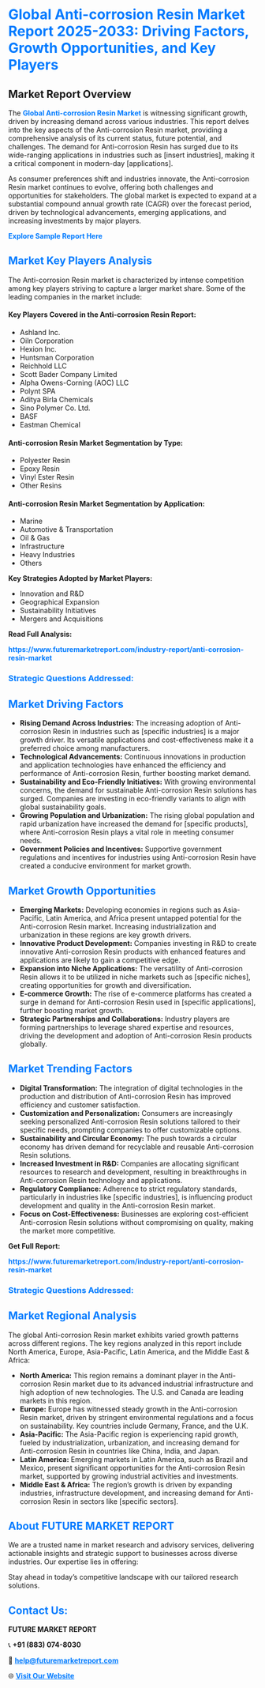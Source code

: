 <h1 style="color: #007BFF;">Global Anti-corrosion Resin Market Report 2025-2033: Driving Factors, Growth Opportunities, and Key Players</h1>

<section id="overview">
<h2>Market Report Overview</h2>
<p>The <a href="https://www.futuremarketreport.com/industry-report/anti-corrosion-resin-market" style="color: #007BFF; text-decoration: none;"><strong>Global Anti-corrosion Resin Market</strong></a> is witnessing significant growth, driven by increasing demand across various industries. This report delves into the key aspects of the Anti-corrosion Resin market, providing a comprehensive analysis of its current status, future potential, and challenges. The demand for Anti-corrosion Resin has surged due to its wide-ranging applications in industries such as [insert industries], making it a critical component in modern-day [applications].</p>
<p>As consumer preferences shift and industries innovate, the Anti-corrosion Resin market continues to evolve, offering both challenges and opportunities for stakeholders. The global market is expected to expand at a substantial compound annual growth rate (CAGR) over the forecast period, driven by technological advancements, emerging applications, and increasing investments by major players.</p>
</section>

<section id="overview">
<p><a href="https://www.futuremarketreport.com/request-sample/reportId=96559" style="color: #007BFF; text-decoration: none;"><strong>Explore Sample Report Here</strong></a></p>
</section>

<section id="key-players">
<h2 style="color: #007BFF;">Market Key Players Analysis</h2>
<p>The Anti-corrosion Resin market is characterized by intense competition among key players striving to capture a larger market share. Some of the leading companies in the market include:</p>
<h4>Key Players Covered in the Anti-corrosion Resin Report:</h4>
<ul><li>Ashland Inc.</li><li>Oiln Corporation</li><li>Hexion Inc.</li><li>Huntsman Corporation</li><li>Reichhold LLC</li><li>Scott Bader Company Limited</li><li>Alpha Owens-Corning (AOC) LLC</li><li>Polynt SPA</li><li>Aditya Birla Chemicals</li><li>Sino Polymer Co. Ltd.</li><li>BASF</li><li>Eastman Chemical</li></ul>
<h4>Anti-corrosion Resin Market Segmentation by Type:</h4>
<ul><li>Polyester Resin</li><li>Epoxy Resin</li><li>Vinyl Ester Resin</li><li>Other Resins</li></ul>

<h4>Anti-corrosion Resin Market Segmentation by Application:</h4>
<ul><li>Marine</li><li>Automotive &amp; Transportation</li><li>Oil &amp; Gas</li><li>Infrastructure</li><li>Heavy Industries</li><li>Others</li></ul>
<p><strong>Key Strategies Adopted by Market Players:</strong></p>
<ul>
<li>Innovation and R&D</li>
<li>Geographical Expansion</li>
<li>Sustainability Initiatives</li>
<li>Mergers and Acquisitions</li>
</ul>
</section>

<section>
<p><strong>Read Full Analysis: </strong></p><a href="https://www.futuremarketreport.com/industry-report/anti-corrosion-resin-market" style="color: #007BFF; text-decoration: none;"><strong>https://www.futuremarketreport.com/industry-report/anti-corrosion-resin-market</strong></a>
<h3 style="color: #007BFF;">Strategic Questions Addressed:</h3>
</section>

<section id="driving-factors">
<h2 style="color: #007BFF;">Market Driving Factors</h2>
<ul>
<li><strong>Rising Demand Across Industries:</strong> The increasing adoption of Anti-corrosion Resin in industries such as [specific industries] is a major growth driver. Its versatile applications and cost-effectiveness make it a preferred choice among manufacturers.</li>
<li><strong>Technological Advancements:</strong> Continuous innovations in production and application technologies have enhanced the efficiency and performance of Anti-corrosion Resin, further boosting market demand.</li>
<li><strong>Sustainability and Eco-Friendly Initiatives:</strong> With growing environmental concerns, the demand for sustainable Anti-corrosion Resin solutions has surged. Companies are investing in eco-friendly variants to align with global sustainability goals.</li>
<li><strong>Growing Population and Urbanization:</strong> The rising global population and rapid urbanization have increased the demand for [specific products], where Anti-corrosion Resin plays a vital role in meeting consumer needs.</li>
<li><strong>Government Policies and Incentives:</strong> Supportive government regulations and incentives for industries using Anti-corrosion Resin have created a conducive environment for market growth.</li>
</ul>
</section>

<section id="growth-opportunities">
<h2 style="color: #007BFF;">Market Growth Opportunities</h2>
<ul>
<li><strong>Emerging Markets:</strong> Developing economies in regions such as Asia-Pacific, Latin America, and Africa present untapped potential for the Anti-corrosion Resin market. Increasing industrialization and urbanization in these regions are key growth drivers.</li>
<li><strong>Innovative Product Development:</strong> Companies investing in R&D to create innovative Anti-corrosion Resin products with enhanced features and applications are likely to gain a competitive edge.</li>
<li><strong>Expansion into Niche Applications:</strong> The versatility of Anti-corrosion Resin allows it to be utilized in niche markets such as [specific niches], creating opportunities for growth and diversification.</li>
<li><strong>E-commerce Growth:</strong> The rise of e-commerce platforms has created a surge in demand for Anti-corrosion Resin used in [specific applications], further boosting market growth.</li>
<li><strong>Strategic Partnerships and Collaborations:</strong> Industry players are forming partnerships to leverage shared expertise and resources, driving the development and adoption of Anti-corrosion Resin products globally.</li>
</ul>
</section>

<section id="trending-factors">
<h2 style="color: #007BFF;">Market Trending Factors</h2>
<ul>
<li><strong>Digital Transformation:</strong> The integration of digital technologies in the production and distribution of Anti-corrosion Resin has improved efficiency and customer satisfaction.</li>
<li><strong>Customization and Personalization:</strong> Consumers are increasingly seeking personalized Anti-corrosion Resin solutions tailored to their specific needs, prompting companies to offer customizable options.</li>
<li><strong>Sustainability and Circular Economy:</strong> The push towards a circular economy has driven demand for recyclable and reusable Anti-corrosion Resin solutions.</li>
<li><strong>Increased Investment in R&D:</strong> Companies are allocating significant resources to research and development, resulting in breakthroughs in Anti-corrosion Resin technology and applications.</li>
<li><strong>Regulatory Compliance:</strong> Adherence to strict regulatory standards, particularly in industries like [specific industries], is influencing product development and quality in the Anti-corrosion Resin market.</li>
<li><strong>Focus on Cost-Effectiveness:</strong> Businesses are exploring cost-efficient Anti-corrosion Resin solutions without compromising on quality, making the market more competitive.</li>
</ul>
</section>

<section>
<p><strong>Get Full Report: </strong></p><a href="https://www.futuremarketreport.com/industry-report/anti-corrosion-resin-market" style="color: #007BFF; text-decoration: none;"><strong>https://www.futuremarketreport.com/industry-report/anti-corrosion-resin-market</strong></a>
<h3 style="color: #007BFF;">Strategic Questions Addressed:</h3>
</section>


<section id="regional-analysis">
<h2 style="color: #007BFF;">Market Regional Analysis</h2>
<p>The global Anti-corrosion Resin market exhibits varied growth patterns across different regions. The key regions analyzed in this report include North America, Europe, Asia-Pacific, Latin America, and the Middle East & Africa:</p>
<ul>
<li><strong>North America:</strong> This region remains a dominant player in the Anti-corrosion Resin market due to its advanced industrial infrastructure and high adoption of new technologies. The U.S. and Canada are leading markets in this region.</li>
<li><strong>Europe:</strong> Europe has witnessed steady growth in the Anti-corrosion Resin market, driven by stringent environmental regulations and a focus on sustainability. Key countries include Germany, France, and the U.K.</li>
<li><strong>Asia-Pacific:</strong> The Asia-Pacific region is experiencing rapid growth, fueled by industrialization, urbanization, and increasing demand for Anti-corrosion Resin in countries like China, India, and Japan.</li>
<li><strong>Latin America:</strong> Emerging markets in Latin America, such as Brazil and Mexico, present significant opportunities for the Anti-corrosion Resin market, supported by growing industrial activities and investments.</li>
<li><strong>Middle East & Africa:</strong> The region’s growth is driven by expanding industries, infrastructure development, and increasing demand for Anti-corrosion Resin in sectors like [specific sectors].</li>
</ul>
</section>

<footer>
<h2 style="color: #007BFF;">About FUTURE MARKET REPORT</h2>
<p>We are a trusted name in market research and advisory services, delivering actionable insights and strategic support to businesses across diverse industries. Our expertise lies in offering:</p>

<p>Stay ahead in today’s competitive landscape with our tailored research solutions.</p>

<h2 style="color: #007BFF;">Contact Us:</h2>
<p><strong>FUTURE MARKET REPORT</strong></p>
<p>📞 <strong>+91 (883) 074-8030</strong></p>
<p>📧 <strong><a href="mailto:help@futuremarketreport.com" style="color: #007BFF;">help@futuremarketreport.com</a></strong></p>
<p>🌐 <strong><a href="https://www.futuremarketreport.com/" style="color: #007BFF;">Visit Our Website</a></strong></p>
</footer>